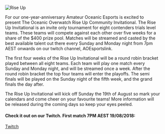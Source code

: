 ![Rise Up](https://i.imgur.com/CEQkGoI.png)

For our one-year-anniversary Amateur Oceanic Esports is excited to present The Oceanic Overwatch Rise Up Community Invitational. The Rise Up Invitational is an invite only tournament for eight contenders trials level teams. These teams will compete against each other over five weeks for a share of the $400 prize pool. Matches will be streamed and casted by the best available talent out there every Sunday and Monday night from 7pm AEST onwards on our twitch channel, AOEsportslink.

The first four weeks of the Rise Up Invitational will be a round robin bracket played between all eight teams. Each team will play one match every Sunday and Monday night, and will be streamed once a week. After the round robin bracket the top four teams will enter the playoffs. The semi finals will be played on the Sunday night of the fifth week, and the grand finals the day after.

The Rise Up Invitational will kick off Sunday the 19th of August so mark your calendars and come cheer on your favourite teams! More information will be released during the coming days so keep your eyes peeled.

#### Check it out on our Twitch. First match 7PM AEST 19/08/2018:
[Twitch](https://twitch.tv/AOEsports)

